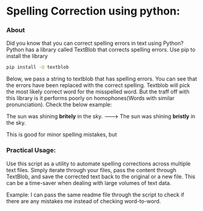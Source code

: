 # Spelling Correction using python:
### About
Did you know that you can correct spelling errors in text using Python? Python has a library called TextBlob that corrects spelling errors. Use pip to install the library
```bash
pip install -U textblob
```
Below, we pass a string to textblob that has spelling errors. You can see that the errors have been replaced with the correct spelling. Textblob will pick the most likely correct word for the misspelled word. But the traff off with this library is it performs poorly on homophones(Words with similar pronunciation). Check the below example:

The sun was shining **britely** in the sky. ---> The sun was shining **bristly** in the sky.

This is good for minor spelling mistakes, but 

### Practical Usage:
Use this script as a utility to automate spelling corrections across multiple text files. Simply iterate through your files, pass the content through TextBlob, and save the corrected text back to the original or a new file. This can be a time-saver when dealing with large volumes of text data.

Example: I can pass the same readme file through the script to check if there are any mistakes me instead of checking word-to-word.